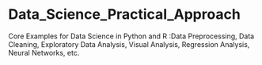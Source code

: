 # Data_Science_Practical_Approach
Core Examples for Data Science in Python and R  :Data Preprocessing, Data Cleaning,  Exploratory Data Analysis, Visual Analysis, Regression Analysis, Neural Networks, etc.
